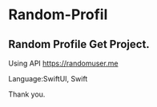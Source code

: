 # Random-Profil
## Random Profile Get Project.

Using API
https://randomuser.me

Language:SwiftUI, Swift

Thank you.
